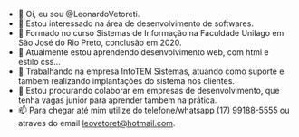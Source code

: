 - 👋 Oi, eu sou @LeonardoVetoreti.
- 👀 Estou interessado na área de desenvolvimento de softwares.
- 📖 Formado no curso Sistemas de Informação na Faculdade Unilago em São José do Rio Preto, conclusão em 2020.
- 🌱 Atualmente estou aprendendo desenvolvimento web, com html e estilo css...
- 👔 Trabalhando na empresa InfoTEM Sistemas, atuando como suporte e tambem realizando implantações do sistema nos clientes.
- 💞️ Estou procurando colaborar em empresas de desenvolvimento, que tenha vagas junior para aprender tambem na prática.
- 📫 Para chegar até mim utilize do telefone/whatsapp (17) 99188-5555 ou atraves do email leovetoret@hotmail.com.
